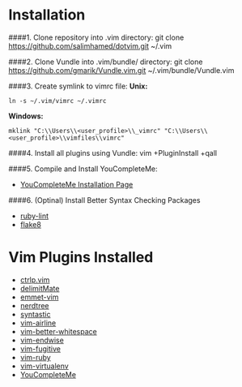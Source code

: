# Installation
####1. Clone repository into .vim directory:
    git clone https://github.com/salimhamed/dotvim.git ~/.vim

####2. Clone Vundle into .vim/bundle/ directory:
    git clone https://github.com/gmarik/Vundle.vim.git ~/.vim/bundle/Vundle.vim

####3. Create symlink to vimrc file:
**Unix:**

    ln -s ~/.vim/vimrc ~/.vimrc
**Windows:**

    mklink "C:\\Users\\<user_profile>\\_vimrc" "C:\\Users\\<user_profile>\\vimfiles\\vimrc"

####4. Install all plugins using Vundle:
    vim +PluginInstall +qall

####5. Compile and Install YouCompleteMe:
* [YouCompleteMe Installation Page](https://github.com/Valloric/YouCompleteMe#mac-os-x-super-quick-installation)

####6. (Optinal) Install Better Syntax Checking Packages
* [ruby-lint](https://github.com/YorickPeterse/ruby-lint)
* [flake8](https://flake8.readthedocs.org/en/2.3.0/)

# Vim Plugins Installed
* [ctrlp.vim](https://github.com/kien/ctrlp.vim)
* [delimitMate](https://github.com/Raimondi/delimitMate)
* [emmet-vim](https://github.com/mattn/emmet-vim)
* [nerdtree](https://github.com/scrooloose/nerdtree)
* [syntastic](https://github.com/scrooloose/syntastic)
* [vim-airline](https://github.com/bling/vim-airline)
* [vim-better-whitespace](https://github.com/ntpeters/vim-better-whitespace)
* [vim-endwise](https://github.com/tpope/vim-endwise)
* [vim-fugitive](https://github.com/tpope/vim-fugitive)
* [vim-ruby](https://github.com/vim-ruby/vim-ruby)
* [vim-virtualenv](https://github.com/jmcantrell/vim-virtualenv)
* [YouCompleteMe](https://github.com/Valloric/YouCompleteMe)
